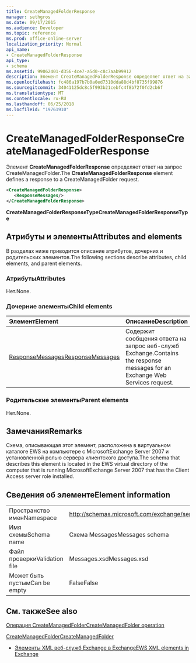 ```yaml
---
title: CreateManagedFolderResponse
manager: sethgros
ms.date: 09/17/2015
ms.audience: Developer
ms.topic: reference
ms.prod: office-online-server
localization_priority: Normal
api_name:
- CreateManagedFolderResponse
api_type:
- schema
ms.assetid: 99062401-d356-4ce7-a5d0-c8c7aab99912
description: Элемент CreateManagedFolderResponse определяет ответ на запрос CreateManagedFolder.
ms.openlocfilehash: fc486a197b7b0a0ed7310dda88d4bf8735f99876
ms.sourcegitcommit: 34041125dc8c5f993b21cebfc4f8b72f0fd2cb6f
ms.translationtype: MT
ms.contentlocale: ru-RU
ms.lasthandoff: 06/25/2018
ms.locfileid: "19761910"
---
```

# <a name="createmanagedfolderresponse"></a><span data-ttu-id="68cb7-103">CreateManagedFolderResponse</span><span class="sxs-lookup"><span data-stu-id="68cb7-103">CreateManagedFolderResponse</span></span>

<span data-ttu-id="68cb7-104">Элемент **CreateManagedFolderResponse** определяет ответ на запрос CreateManagedFolder.</span><span class="sxs-lookup"><span data-stu-id="68cb7-104">The **CreateManagedFolderResponse** element defines a response to a CreateManagedFolder request.</span></span> 
  
```xml
<CreateManagedFolderResponse>
   <ResponseMessages/>
</CreateManagedFolderResponse>
```

 <span data-ttu-id="68cb7-105">**CreateManagedFolderResponseType**</span><span class="sxs-lookup"><span data-stu-id="68cb7-105">**CreateManagedFolderResponseType**</span></span>
## <a name="attributes-and-elements"></a><span data-ttu-id="68cb7-106">Атрибуты и элементы</span><span class="sxs-lookup"><span data-stu-id="68cb7-106">Attributes and elements</span></span>

<span data-ttu-id="68cb7-107">В разделах ниже приводится описание атрибутов, дочерних и родительских элементов.</span><span class="sxs-lookup"><span data-stu-id="68cb7-107">The following sections describe attributes, child elements, and parent elements.</span></span>
  
### <a name="attributes"></a><span data-ttu-id="68cb7-108">Атрибуты</span><span class="sxs-lookup"><span data-stu-id="68cb7-108">Attributes</span></span>

<span data-ttu-id="68cb7-109">Нет.</span><span class="sxs-lookup"><span data-stu-id="68cb7-109">None.</span></span>
  
### <a name="child-elements"></a><span data-ttu-id="68cb7-110">Дочерние элементы</span><span class="sxs-lookup"><span data-stu-id="68cb7-110">Child elements</span></span>

|<span data-ttu-id="68cb7-111">**Элемент**</span><span class="sxs-lookup"><span data-stu-id="68cb7-111">**Element**</span></span>|<span data-ttu-id="68cb7-112">**Описание**</span><span class="sxs-lookup"><span data-stu-id="68cb7-112">**Description**</span></span>|
|:-----|:-----|
|[<span data-ttu-id="68cb7-113">ResponseMessages</span><span class="sxs-lookup"><span data-stu-id="68cb7-113">ResponseMessages</span></span>](responsemessages.md) <br/> |<span data-ttu-id="68cb7-114">Содержит сообщения ответа на запрос веб-служб Exchange.</span><span class="sxs-lookup"><span data-stu-id="68cb7-114">Contains the response messages for an Exchange Web Services request.</span></span>  <br/> |
   
### <a name="parent-elements"></a><span data-ttu-id="68cb7-115">Родительские элементы</span><span class="sxs-lookup"><span data-stu-id="68cb7-115">Parent elements</span></span>

<span data-ttu-id="68cb7-116">Нет.</span><span class="sxs-lookup"><span data-stu-id="68cb7-116">None.</span></span>
  
## <a name="remarks"></a><span data-ttu-id="68cb7-117">Замечания</span><span class="sxs-lookup"><span data-stu-id="68cb7-117">Remarks</span></span>

<span data-ttu-id="68cb7-118">Схема, описывающая этот элемент, расположена в виртуальном каталоге EWS на компьютере с MicrosoftExchange Server 2007 и установленной ролью сервера клиентского доступа.</span><span class="sxs-lookup"><span data-stu-id="68cb7-118">The schema that describes this element is located in the EWS virtual directory of the computer that is running MicrosoftExchange Server 2007 that has the Client Access server role installed.</span></span>
  
## <a name="element-information"></a><span data-ttu-id="68cb7-119">Сведения об элементе</span><span class="sxs-lookup"><span data-stu-id="68cb7-119">Element information</span></span>

|||
|:-----|:-----|
|<span data-ttu-id="68cb7-120">Пространство имен</span><span class="sxs-lookup"><span data-stu-id="68cb7-120">Namespace</span></span>  <br/> |http://schemas.microsoft.com/exchange/services/2006/messages  <br/> |
|<span data-ttu-id="68cb7-121">Имя схемы</span><span class="sxs-lookup"><span data-stu-id="68cb7-121">Schema name</span></span>  <br/> |<span data-ttu-id="68cb7-122">Схема Messages</span><span class="sxs-lookup"><span data-stu-id="68cb7-122">Messages schema</span></span>  <br/> |
|<span data-ttu-id="68cb7-123">Файл проверки</span><span class="sxs-lookup"><span data-stu-id="68cb7-123">Validation file</span></span>  <br/> |<span data-ttu-id="68cb7-124">Messages.xsd</span><span class="sxs-lookup"><span data-stu-id="68cb7-124">Messages.xsd</span></span>  <br/> |
|<span data-ttu-id="68cb7-125">Может быть пустым</span><span class="sxs-lookup"><span data-stu-id="68cb7-125">Can be empty</span></span>  <br/> |<span data-ttu-id="68cb7-126">False</span><span class="sxs-lookup"><span data-stu-id="68cb7-126">False</span></span>  <br/> |
   
## <a name="see-also"></a><span data-ttu-id="68cb7-127">См. также</span><span class="sxs-lookup"><span data-stu-id="68cb7-127">See also</span></span>



[<span data-ttu-id="68cb7-128">Операция CreateManagedFolder</span><span class="sxs-lookup"><span data-stu-id="68cb7-128">CreateManagedFolder operation</span></span>](createmanagedfolder-operation.md)
  
[<span data-ttu-id="68cb7-129">CreateManagedFolder</span><span class="sxs-lookup"><span data-stu-id="68cb7-129">CreateManagedFolder</span></span>](createmanagedfolder.md)


- [<span data-ttu-id="68cb7-130">Элементы XML веб-служб Exchange в Exchange</span><span class="sxs-lookup"><span data-stu-id="68cb7-130">EWS XML elements in Exchange</span></span>](ews-xml-elements-in-exchange.md)

